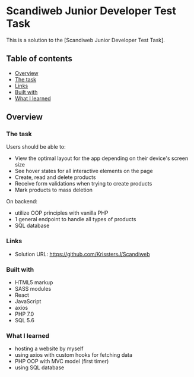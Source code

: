 # Scandiweb Junior Developer Test Task

This is a solution to the [Scandiweb Junior Developer Test Task].

## Table of contents

- [Overview](#overview)
- [The task](#the-task)
- [Links](#links)
- [Built with](#built-with)
- [What I learned](#what-i-learned)

## Overview

### The task

Users should be able to:

- View the optimal layout for the app depending on their device's screen size
- See hover states for all interactive elements on the page
- Create, read and delete products
- Receive form validations when trying to create products
- Mark products to mass deletion

On backend:

- utilize OOP principles with vanilla PHP
- 1 general endpoint to handle all types of products
- SQL database

### Links

- Solution URL: https://github.com/KrisstersJ/Scandiweb

### Built with

- HTML5 markup
- SASS modules
- React
- JavaScript
- axios
- PHP 7.0
- SQL 5.6

### What I learned

- hosting a website by myself
- using axios with custom hooks for fetching data
- PHP OOP with MVC model (first timer)
- using SQL database
